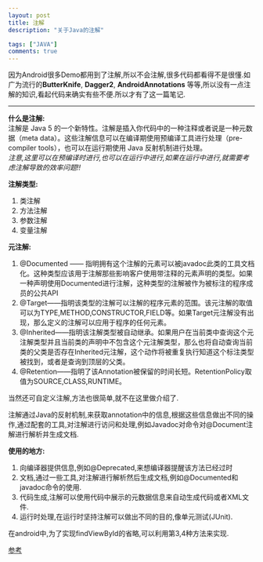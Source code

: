 ```yaml
---
layout: post
title: 注解
description: "关于Java的注解"

tags: ["JAVA"]
comments: true
---
```


因为Android很多Demo都用到了注解,所以不会注解,很多代码都看得不是很懂.如广为流行的**ButterKnife**, **Dagger2**, **AndroidAnnotations** 等等,所以没有一点注解的知识,看起代码来确实有些不便.所以才有了这一篇笔记.

***

**什么是注解:**  
注解是 Java 5 的一个新特性。注解是插入你代码中的一种注释或者说是一种元数据（meta data）。这些注解信息可以在编译期使用预编译工具进行处理（pre-compiler tools），也可以在运行期使用 Java 反射机制进行处理。  
*注意,这里可以在预编译时进行,也可以在运行中进行,如果在运行中进行,就需要考虑注解导致的效率问题!!*

**注解类型:**  
1. 类注解
2. 方法注解
3. 参数注解
4. 变量注解

**元注解:**  
1. @Documented —— 指明拥有这个注解的元素可以被javadoc此类的工具文档化。这种类型应该用于注解那些影响客户使用带注释的元素声明的类型。如果一种声明使用Documented进行注解，这种类型的注解被作为被标注的程序成员的公共API  
2. @Target——指明该类型的注解可以注解的程序元素的范围。该元注解的取值可以为TYPE,METHOD,CONSTRUCTOR,FIELD等。如果Target元注解没有出现，那么定义的注解可以应用于程序的任何元素。  
3. @Inherited——指明该注解类型被自动继承。如果用户在当前类中查询这个元注解类型并且当前类的声明中不包含这个元注解类型，那么也将自动查询当前类的父类是否存在Inherited元注解，这个动作将被重复执行知道这个标注类型被找到，或者是查询到顶层的父类。  
4. @Retention——指明了该Annotation被保留的时间长短。RetentionPolicy取值为SOURCE,CLASS,RUNTIME。  

当然还可自定义注解,方法也很简单,就不在这里做介绍了.

注解通过Java的反射机制,来获取annotation中的信息,根据这些信息做出不同的操作,通过配套的工具,对注解进行访问和处理,例如Javadoc对命令对@Document注解进行解析并生成文档.

**使用的地方:**  
1. 向编译器提供信息,例如@Deprecated,来想编译器提醒该方法已经过时   
2. 文档,通过一些工具,对注解进行解析然后生成文档,例如@Documented和javadoc命令的使用.   
3. 代码生成,注解可以使用代码中展示的元数据信息来自动生成代码或者XML文件.  
4. 运行时处理,在运行时坚持注解可以做出不同的目的,像单元测试(JUnit).   

在android中,为了实现findViewById的省略,可以利用第3,4种方法来实现.

[参考](http://ifeve.com/java-annotations-tutorial/)
